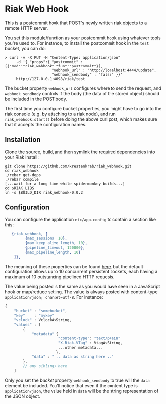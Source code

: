 # Riak Web Hook

This is a postcommit hook that POST's newly written riak objects to a remote HTTP server.

You set this module/function as your postcommit hook using whatever tools you're used to.   For instance, to install the postcommit hook in the `test` bucket, you can do:

````
> curl -v -X PUT -H "Content-Type: application/json"
     -d '{ "props":{ "postcommit" :[{"mod":"riak_webhook","fun":"postcommit"}],
                     "webhook_url" : "http://localhost:4444/update",
                     "webhook_sendbody" : "false" }}'
     http://127.0.0.1:8098/riak/test
````

The bucket property `webhook_url` configures where to send the request,
and `webhook_sendbody` controls if the body (the data of the stored object) should
be included in the POST body.

The first time you configure bucket properties, you might have to go into the riak console (e.g. by attaching to a riak node), and run `riak_webhook:start()` before doing the above curl post, which makes sure that it accepts the configuration names.


## Installation

Clone the source, build, and then symlink the required dependencies into your Riak install:

````
git clone https://github.com/krestenkrab/riak_webhook.git
cd riak_webhook
./rebar get-deps
./rebar compile
[...wait for a long time while spidermonkey builds...]
cd $RIAK_LIBS
ln -s $BUILD_DIR riak_webhook-0.0.2
````

## Configuration

You can configure the application `etc/app.config` to contain a section like this:

````erlang
   {riak_webhook, [  
         {max_sessions, 10},
         {max_keep_alive_length, 10},
         {pipeline_timeout, 120000},
         {max_pipeline_length, 10}
    ]},
````

The meaning of these properties can be found [here](http://erlang.org/doc/man/httpc.html#set_options-2), but the default configuration allows up to 10 concurrent persistent sockets, each having a maximum of 10 outstanding pipelined HTTP requests.

The value being posted is the same as you would have seen in a JavaScript hook or map/reduce setting.  The value is always posted with content-type `application/json; charset=utf-8`.  For instance:

````javascript
{  
    "bucket" : "somebucket",
    "key"    : "mykey",
    "vclock" : VclockAsString,
    "values" : [
        {  
            "metadata":{
                        "content-type": "text/plain"
                        "X-Riak-VTag" : VtagAsString,
                        ...other metadata...
                       },
            "data" : " .. data as string here .." 
        },
        // any siblings here
    ]
````

Only you set the *bucket* property `webhook_sendbody` to true will the `data` element be included.   You'll notice that even if the content type is `application/json`, the value held in `data` will be the string representation of the JSON object.


